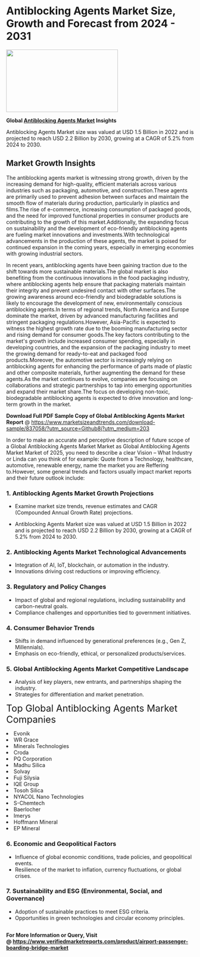 <H1>Antiblocking Agents Market Size, Growth and Forecast from 2024 - 2031</H1><img class="aligncenter size-medium wp-image-584254" src="https://thirdeyenews.in/wp-content/uploads/2024/09/Global-Market-Research-300x168.jpeg" alt="" width="300" height="168" /><p><strong>Global&nbsp;<a href="https://www.marketsizeandtrends.com/download-sample/837058/?utm_source=Github8j?utm_medium=203">Antiblocking Agents Market</a> Insights</strong></p><p>Antiblocking Agents Market size was valued at USD 1.5 Billion in 2022 and is projected to reach USD 2.2 Billion by 2030, growing at a CAGR of 5.2% from 2024 to 2030.</p><p><h2>Market Growth Insights</h2> <p>The antiblocking agents market is witnessing strong growth, driven by the increasing demand for high-quality, efficient materials across various industries such as packaging, automotive, and construction.These agents are primarily used to prevent adhesion between surfaces and maintain the smooth flow of materials during production, particularly in plastics and films.The rise of e-commerce, increasing consumption of packaged goods, and the need for improved functional properties in consumer products are contributing to the growth of this market.Additionally, the expanding focus on sustainability and the development of eco-friendly antiblocking agents are fueling market innovations and investments.With technological advancements in the production of these agents, the market is poised for continued expansion in the coming years, especially in emerging economies with growing industrial sectors.</p> <p>In recent years, antiblocking agents have been gaining traction due to the shift towards more sustainable materials.The global market is also benefiting from the continuous innovations in the food packaging industry, where antiblocking agents help ensure that packaging materials maintain their integrity and prevent undesired contact with other surfaces.The growing awareness around eco-friendly and biodegradable solutions is likely to encourage the development of new, environmentally conscious antiblocking agents.In terms of regional trends, North America and Europe dominate the market, driven by advanced manufacturing facilities and stringent packaging regulations.However, Asia-Pacific is expected to witness the highest growth rate due to the booming manufacturing sector and rising demand for consumer goods.The key factors contributing to the market's growth include increased consumer spending, especially in developing countries, and the expansion of the packaging industry to meet the growing demand for ready-to-eat and packaged food products.Moreover, the automotive sector is increasingly relying on antiblocking agents for enhancing the performance of parts made of plastic and other composite materials, further augmenting the demand for these agents.As the market continues to evolve, companies are focusing on collaborations and strategic partnerships to tap into emerging opportunities and expand their market share.The focus on developing non-toxic, biodegradable antiblocking agents is expected to drive innovation and long-term growth in the market.</p> <p><span class=""><strong>Download Full PDF Sample Copy of Global Antiblocking Agents Market Report</strong> @ <a href="https://www.marketsizeandtrends.com/download-sample/837058/?utm_source=Github8j?utm_medium=203" target="_blank">https://www.marketsizeandtrends.com/download-sample/837058/?utm_source=Github8j?utm_medium=203</a></span></p><p>In order to make an accurate and perceptive description of future scope of a Global&nbsp;Antiblocking Agents Market Market as Global&nbsp;Antiblocking Agents Market Market of 2025, you need to describe a clear Vision &ndash; What Industry or Linda can you think of for example: Quote from a Technology, healthcare, automotive, renewable energy, name the market you are Reffering to.However, some general trends and factors usually impact market reports and their future outlook include:</p><h3>1.&nbsp;<strong>Antiblocking Agents Market Growth Projections</strong></h3><ul><li>Examine market size trends, revenue estimates and CAGR (Compounded Annual Growth Rate) projections.</li><li><p>Antiblocking Agents Market size was valued at USD 1.5 Billion in 2022 and is projected to reach USD 2.2 Billion by 2030, growing at a CAGR of 5.2% from 2024 to 2030.</p></li></ul><h3>2.&nbsp;<strong>Antiblocking Agents Market Technological Advancements</strong></h3><ul><li>Integration of AI, IoT, blockchain, or automation in the industry.</li><li>Innovations driving cost reductions or improving efficiency.</li></ul><h3>3.&nbsp;<strong>Regulatory and Policy Changes</strong></h3><ul><li>Impact of global and regional regulations, including sustainability and carbon-neutral goals.</li><li>Compliance challenges and opportunities tied to government initiatives.</li></ul><h3>4.&nbsp;<strong>Consumer Behavior Trends</strong></h3><ul><li>Shifts in demand influenced by generational preferences (e.g., Gen Z, Millennials).</li><li>Emphasis on eco-friendly, ethical, or personalized products/services.</li></ul><h3>5.&nbsp;<strong>Global Antiblocking Agents Market Competitive Landscape</strong></h3><ul><li>Analysis of key players, new entrants, and partnerships shaping the industry.</li><li>Strategies for differentiation and market penetration.</li></ul><p data-pm-slice="1 1 []"><span style="color: inherit; font-family: inherit; font-size: 25px;">Top Global Antiblocking Agents Market Companies</span></p><div class="" data-test-id=""><p><li>Evonik</li><li> WR Grace</li><li> Minerals Technologies</li><li> Croda</li><li> PQ Corporation</li><li> Madhu Silica</li><li> Solvay</li><li> Fuji Silysia</li><li> IQE Group</li><li> Tosoh Silica</li><li> NYACOL Nano Technologies</li><li> S-Chemtech</li><li> Baerlocher</li><li> Imerys</li><li> Hoffmann Mineral</li><li> EP Mineral</li></p></div><h3>6.&nbsp;<strong>Economic and Geopolitical Factors</strong></h3><ul><li>Influence of global economic conditions, trade policies, and geopolitical events.</li><li>Resilience of the market to inflation, currency fluctuations, or global crises.</li></ul><h3>7.&nbsp;<strong>Sustainability and ESG (Environmental, Social, and Governance)</strong></h3><ul><li>Adoption of sustainable practices to meet ESG criteria.</li><li>Opportunities in green technologies and circular economy principles.</li></ul><h2><strong style="font-size: 14px;">For More Information or Query, Visit @&nbsp;</strong><a style="background-color: #ffffff; font-size: 14px;" href="https://www.marketsizeandtrends.com/report/antiblocking-agents-market/" target="_blank">https://www.verifiedmarketreports.com/product/airport-passenger-boarding-bridge-market</a></h2>